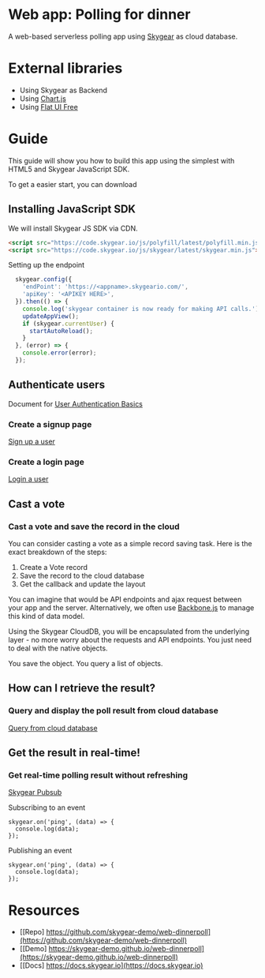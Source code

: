 # Web app: Polling for dinner
A web-based serverless polling app using [Skygear](https://skygear.io) as cloud database.

# External libraries
- Using Skygear as Backend
- Using [Chart.js](http://www.chartjs.org/)
- Using [Flat UI Free](http://designmodo.github.io/Flat-UI/)

# Guide

This guide will show you how to build this app using the simplest with HTML5 and Skygear JavaScript SDK.


To get a easier start, you can download 

## Installing JavaScript SDK
We will install Skygear JS SDK via CDN.

``` html
<script src="https://code.skygear.io/js/polyfill/latest/polyfill.min.js"></script>
<script src="https://code.skygear.io/js/skygear/latest/skygear.min.js"></script>
```

Setting up the endpoint

``` javascript 
  skygear.config({
    'endPoint': 'https://<appname>.skygeario.com/',
    'apiKey': '<APIKEY HERE>',
  }).then(() => {
    console.log('skygear container is now ready for making API calls.');
    updateAppView();
    if (skygear.currentUser) {
      startAutoReload();
    }
  }, (error) => {
    console.error(error);
  });

```

## Authenticate users

Document for [User Authentication Basics](https://docs.skygear.io/guides/auth/basics/js/)

### Create a signup page

[Sign up a user](https://docs.skygear.io/guides/auth/basics/js/)

### Create a login page

[Login a user](https://docs.skygear.io/guides/auth/basics/js/)

## Cast a vote
### Cast a vote and save the record in the cloud

You can consider casting a vote as a simple record saving task.
Here is the exact breakdown of the steps:

1. Create a Vote record
2. Save the record to the cloud database
3. Get the callback and update the layout

You can imagine that would be API endpoints and ajax request between your app and the server. Alternatively, we often use [Backbone.js](http://backbonejs.org/) to manage this kind of data model.

Using the Skygear CloudDB, you will be encapsulated from the underlying layer - no more worry about the requests and API endpoints. You just need to deal with the native objects.

You save the object. You query a list of objects.


## How can I retrieve the result?
### Query and display the poll result from cloud database

[Query from cloud database](https://docs.skygear.io/guides/cloud-db/queries/js/)

## Get the result in real-time!
### Get real-time polling result without refreshing

[Skygear Pubsub](https://docs.skygear.io/guides/pubsub/basics/js/)

Subscribing to an event
```
skygear.on('ping', (data) => {
  console.log(data);
});
```

Publishing an event
```
skygear.on('ping', (data) => {
  console.log(data);
});
```


# Resources

- [[Repo] https://github.com/skygear-demo/web-dinnerpoll](https://github.com/skygear-demo/web-dinnerpoll)
- [[Demo] https://skygear-demo.github.io/web-dinnerpoll](https://skygear-demo.github.io/web-dinnerpoll)
- [[Docs] https://docs.skygear.io](https://docs.skygear.io)

